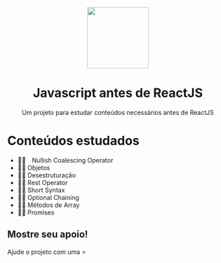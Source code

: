 
<p align="center">
  <img src="https://bognarjunior.files.wordpress.com/2018/01/1crcyaithv7aiqh1z93v99q.png" width="140px" />
</p>

<h1 align="center">Javascript antes de ReactJS</h1>
<p align="center">Um projeto para estudar conteúdos necessários antes de ReactJS </p>


# Conteúdos estudados 

- 👨‍🚀 Nullish Coalescing Operator
- 👨‍🚀	Objetos
- 👨‍🚀	Desestruturação
- 👨‍🚀	Rest Operator
- 👨‍🚀	Short Syntax
- 👨‍🚀	Optional Chaining
- 👨‍🚀	Métodos de Array
- 👨‍🚀	Promises


## Mostre seu apoio!

Ajude o projeto com uma ⭐️ 
